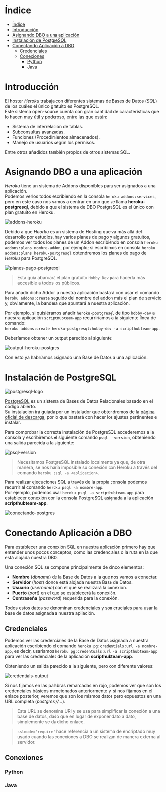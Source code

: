 # Índice

- [Índice](#%C3%ADndice)
- [Introducción](#introducci%C3%B3n)
- [Asignando DBO a una aplicación](#asignando-dbo-a-una-aplicaci%C3%B3n)
- [Instalación de PostgreSQL](#instalaci%C3%B3n-de-postgresql)
- [Conectando Aplicación a DBO](#conectando-aplicaci%C3%B3n-a-dbo)
    - [Credenciales](#credenciales)
    - [Conexiones](#conexiones)
        - [Python](#python)
        - [Java](#java)

# Introducción

El hoster *Heroku* trabaja con diferentes sistemas de Bases de Datos (*SQL*) de los cuáles el único gratuito es PostgreSQL.  
Este sistema open-source cuenta con gran cantidad de características que lo hacen muy útil y poderoso, entre las que están:

* Sistema de interrelación de tablas.
* Subconsultas avanzadas.
* Funciones (Procedimientos almacenados).
* Manejo de usuarios según los permisos.

Entre otros añadidos también propios de otros sistemas SQL.

# Asignando DBO a una aplicación

*Heroku* tiene un sistema de Addons disponibles para ser asignados a una aplicación.  
Podemos verlos todos escribiendo en la consola `heroku addons:services`, pero en este caso nos vamos a centrar en uno que se llama **heroku-postgresql**, debido a que el sistema de DBO PostgreSQL es el único con plan gratuito en Heroku.

![addons-heroku](https://i.imgur.com/6Mjyy0p.png)

Debido a que *Heorku* es un sistema de Hosting que va más allá del desarrollo por estudios, hay varios planes de pago y algunos gratuitos, podemos ver todos los planes de un Addon escribiendo en consola `heroku addons:plans nombre-addon`, por ejemplo; si escribimos en consola `heroku addons:plans heroku-postgresql` obtendremos los planes de pago de *Heroku* para PostgreSQL.

![planes-pago-postgresql](https://i.imgur.com/JorgtGQ.png)

>Esta guía abarcará el plan gratuito `Hobby Dev` para hacerla más accesible a todos los públicos.

Para añadir dicho Addon a nuestra aplicación bastará con usar el comando `heroku addons:create` seguido del nombre del addon más el plan de servicio y, obviamente, la bandera que apuntará a nuestra aplicación.

Por ejemplo, si quisiéramos añadir `heroku-postgresql` de tipo `hobby-dev` a nuestra aplicación `scripthubteam-app` recurriríamos a la siguiente línea de comando:  
`heroku addons:create heroku-postgresql:hobby-dev -a scripthubteam-app`.

Deberíamos obtener un output parecido al siguiente:

![output-heroku-postgres](https://i.imgur.com/4TY0bxf.png)

Con esto ya habríamos asignado una Base de Datos a una aplicación.

# Instalación de PostgreSQL

![postgresql-logo](https://www.redeszone.net/app/uploads/2016/02/postgresql-logo.png?x=634&y=309)

[PostgreSQL](https://www.postgresql.org/) es un sistema de Bases de Datos Relacionales basado en el código abierto.  
Su instalación irá guiada por un instalador que obtendremos de la [página oficial de descarga](https://www.postgresql.org/download/), por lo que bastará con hacer los ajustes pertinentes e instalar.

Para comprobar la correcta instalación de PostgreSQL accederemos a la consola y escribiremos el siguiente comando `psql --version`, obteniendo una salida parecida a la siguiente:

![psql-version](https://i.imgur.com/BkzU1di.png)

>Necesitamos PostgreSQL instalado localmente ya que, de otra manera, se nos haría imposible su conexión con Heroku a través del comando `heroku psql -a <aplicacion>`.

Para realizar ejecuciones SQL a través de la propia consola podemos recurrir al comando `heroku psql -a nombre-app`.  
Por ejemplo, podemos usar `heroku psql -a scripthubteam-app` para establecer conexión con la consola PostgreSQL asignada a la aplicación **scripthubteam-app**.

![conectando-postgres](https://i.imgur.com/WgtyC5z.png)

# Conectando Aplicación a DBO

Para establecer una conexión SQL en nuestra aplicación primero hay que entender unos pocos conceptos, como las credenciales o la ruta en la que está alojada nuestra DBO.

Una conexión SQL se compone principalmente de cinco elementos:

- **Nombre** (*dbname*) de la Base de Datos a la que nos vamos a conectar.
- **Servidor** (*host*) donde está alojada nuestra Base de Datos.
- **Usuario** (*username*) con el que se realizará la conexión.
- **Puerto** (*port*) en el que se establecerá la conexión.
- **Contraseña** (*password*) requerida para la conexión.

Todos estos datos se denominan credenciales y son cruciales para usar la base de datos asignada a nuestra apliación.

## Credenciales

Podemos ver las credenciales de la Base de Datos asignada a nuestra aplicación escribiendo el comando `heroku pg:credentials:url -a nombre-app`, es decir, usaríamos `heroku pg:credentuals:url -a scripthubteam-app` para ver las credenciales de la aplicación **scripthubteam-app**.

Obteniendo un salida parecido a la siguiente, pero con diferente valores:

![credentials-output](https://i.imgur.com/egpwrtu.png)

Si nos fijamos en las palabras remarcadas en rojo, podemos ver que son los credenciales básicos mencionados anteriormente y, si nos fijamos en el enlace posterior, veremos que son los mismos datos pero expuestos en una URL completa (*postgres://...*).

>Esta URL se denomina URI y se usa para simplificar la conexión a una base de datos, dado que en lugar de exponer dato a dato, simplemente se da dicho enlace.

>`sslmode='require'` hace referencia a un sistema de encriptado muy usado cuando las conexiones a DBO se realizan de manera externa al servidor.

## Conexiones

### Python

### Java